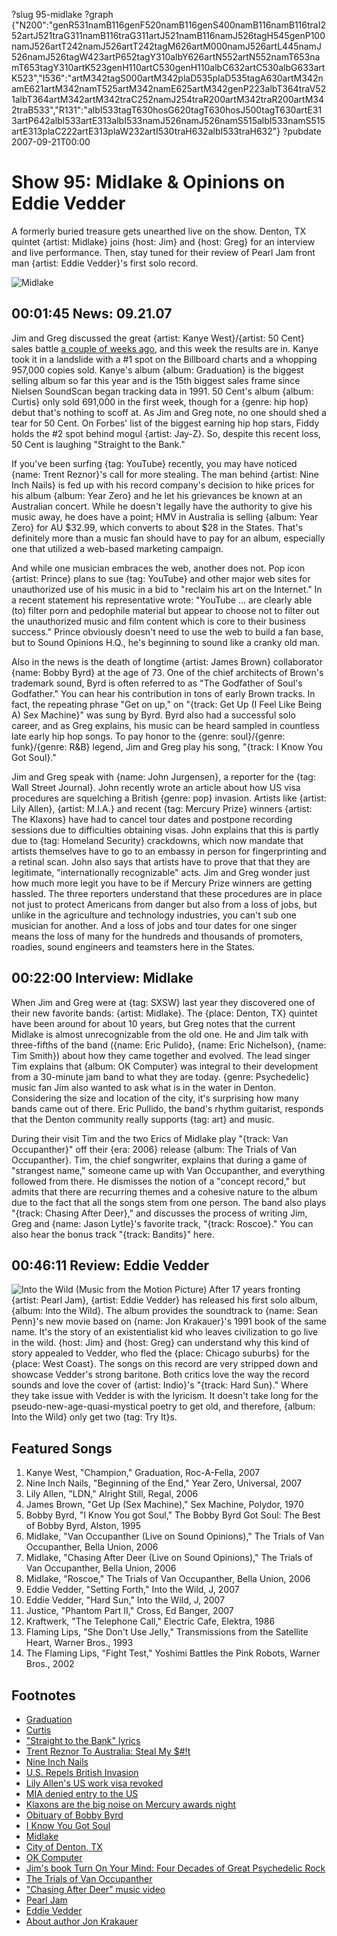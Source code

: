 ?slug 95-midlake
?graph {"N200":"genR531namB116genF520namB116genS400namB116namB116traI252artJ521traG311namB116traG311artJ521namB116namJ526tagH545genP100namJ526artT242namJ526artT242tagM626artM000namJ526artL445namJ526namJ526tagW423artP652tagY310albY626artN552artN552namT653namT653tagY310artK523genH110artC530genH110albC632artC530albG633artK523","I536":"artM342tagS000artM342plaD535plaD535tagA630artM342namE621artM342namT525artM342namE625artM342genP223albT364traV521albT364artM342artM342traC252namJ254traR200artM342traR200artM342traB533","R131":"albI533tagT630hosG620tagT630hosJ500tagT630artE313artP642albI533artE313albI533namJ526namJ526namS515albI533namS515artE313plaC222artE313plaW232artI530traH632albI533traH632"}
?pubdate 2007-09-21T00:00

# Show 95: Midlake & Opinions on Eddie Vedder
A formerly buried treasure gets unearthed live on the show. Denton, TX quintet {artist: Midlake} joins {host: Jim} and {host: Greg} for an interview and live performance. Then, stay tuned for their review of Pearl Jam front man {artist: Eddie Vedder}'s first solo record.

![Midlake](http://static.soundopinions.org/images/2007/midlake.jpg)

## 00:01:45 News: 09.21.07
Jim and Greg discussed the great {artist: Kanye West}/{artist: 50 Cent} sales battle [a couple of weeks ago](/show/93/), and this week the results are in. Kanye took it in a landslide with a #1 spot on the Billboard charts and a whopping 957,000 copies sold. Kanye's album {album: Graduation} is the biggest selling album so far this year and is the 15th biggest sales frame since Nielsen SoundScan began tracking data in 1991. 50 Cent's album {album: Curtis} only sold 691,000 in the first week, though for a {genre: hip hop} debut that's nothing to scoff at. As Jim and Greg note, no one should shed a tear for 50 Cent. On Forbes' list of the biggest earning hip hop stars, Fiddy holds the #2 spot behind mogul {artist: Jay-Z}. So, despite this recent loss, 50 Cent is laughing "Straight to the Bank."

If you've been surfing {tag: YouTube} recently, you may have noticed {name: Trent Reznor}'s call for more stealing. The man behind {artist: Nine Inch Nails} is fed up with his record company's decision to hike prices for his album {album: Year Zero} and he let his grievances be known at an Australian concert. While he doesn't legally have the authority to give his music away, he does have a point; HMV in Australia is selling {album: Year Zero} for AU $32.99, which converts to about $28 in the States. That's definitely more than a music fan should have to pay for an album, especially one that utilized a web-based marketing campaign.

And while one musician embraces the web, another does not. Pop icon {artist: Prince} plans to sue {tag: YouTube} and other major web sites for unauthorized use of his music in a bid to "reclaim his art on the Internet." In a recent statement his representative wrote: "YouTube ... are clearly able (to) filter porn and pedophile material but appear to choose not to filter out the unauthorized music and film content which is core to their business success." Prince obviously doesn't need to use the web to build a fan base, but to Sound Opinions H.Q., he's beginning to sound like a cranky old man.

Also in the news is the death of longtime {artist: James Brown} collaborator {name: Bobby Byrd} at the age of 73. One of the chief architects of Brown's trademark sound, Byrd is often referred to as "The Godfather of Soul's Godfather." You can hear his contribution in tons of early Brown tracks. In fact, the repeating phrase "Get on up," on "{track: Get Up (I Feel Like Being A) Sex Machine}" was sung by Byrd. Byrd also had a successful solo career, and as Greg explains, his music can be heard sampled in countless late early hip hop songs. To pay honor to the {genre: soul}/{genre: funk}/{genre: R&B} legend, Jim and Greg play his song, "{track: I Know You Got Soul}."

Jim and Greg speak with {name: John Jurgensen}, a reporter for the {tag: Wall Street Journal}. John recently wrote an article about how US visa procedures are squelching a British {genre: pop} invasion. Artists like {artist: Lily Allen}, {artist: M.I.A.} and recent {tag: Mercury Prize} winners {artist: The Klaxons} have had to cancel tour dates and postpone recording sessions due to difficulties obtaining visas. John explains that this is partly due to {tag: Homeland Security} crackdowns, which now mandate that artists themselves have to go to an embassy in person for fingerprinting and a retinal scan. John also says that artists have to prove that that they are legitimate, "internationally recognizable" acts. Jim and Greg wonder just how much more legit you have to be if Mercury Prize winners are getting hassled. The three reporters understand that these procedures are in place not just to protect Americans from danger but also from a loss of jobs, but unlike in the agriculture and technology industries, you can't sub one musician for another. And a loss of jobs and tour dates for one singer means the loss of many for the hundreds and thousands of promoters, roadies, sound engineers and teamsters here in the States.

## 00:22:00 Interview: Midlake
When Jim and Greg were at {tag: SXSW} last year they discovered one of their new favorite bands: {artist: Midlake}. The {place: Denton, TX} quintet have been around for about 10 years, but Greg notes that the current Midlake is almost unrecognizable from the old one. He and Jim talk with three-fifths of the band ({name: Eric Pulido}, {name: Eric Nichelson}, {name: Tim Smith}) about how they came together and evolved. The lead singer Tim explains that {album: OK Computer} was integral to their development from a 30-minute jam band to what they are today. {genre: Psychedelic} music fan Jim also wanted to ask what is in the water in Denton. Considering the size and location of the city, it's surprising how many bands came out of there. Eric Pullido, the band's rhythm guitarist, responds that the Denton community really supports {tag: art} and music.

During their visit Tim and the two Erics of Midlake play "{track: Van Occupanther}" off their {era: 2006} release {album: The Trials of Van Occupanther}. Tim, the chief songwriter, explains that during a game of  "strangest name," someone came up with Van Occupanther, and everything followed from there. He dismisses the notion of a "concept record," but admits that there are recurring themes and a cohesive nature to the album due to the fact that all the songs stem from one person. The band also plays "{track: Chasing After Deer}," and discusses the process of writing Jim, Greg and {name: Jason Lytle}'s favorite track, "{track: Roscoe}." You can also hear the bonus track "{track: Bandits}" here.

## 00:46:11 Review: Eddie Vedder
![Into the Wild (Music from the Motion Picture)](https://upload.wikimedia.org/wikipedia/en/c/c0/Into_the_Wild_album_cover.jpg "267320/564981645")
After 17 years fronting {artist: Pearl Jam}, {artist: Eddie Vedder} has released his first solo album, {album: Into the Wild}. The album provides the soundtrack to {name: Sean Penn}'s new movie based on {name: Jon Krakauer}'s 1991 book of the same name. It's the story of an existentialist kid who leaves civilization to go live in the wild. {host: Jim} and {host: Greg} can understand why this kind of story appealed to Vedder, who fled the {place: Chicago suburbs} for the {place: West Coast}. The songs on this record are very stripped down and showcase Vedder's strong baritone. Both critics love the way the record sounds and love the cover of {artist: Indio}'s "{track: Hard Sun}." Where they take issue with Vedder is with the lyricism. It doesn't take long for the pseudo-new-age-quasi-mystical poetry to get old, and therefore, {album: Into the Wild} only get two {tag: Try It}s.

## Featured Songs
1. Kanye West, "Champion," Graduation, Roc-A-Fella, 2007
2. Nine Inch Nails, "Beginning of the End," Year Zero, Universal, 2007
3. Lily Allen, "LDN," Alright Still, Regal, 2006
4. James Brown, "Get Up (Sex Machine)," Sex Machine, Polydor, 1970
5. Bobby Byrd, "I Know You got Soul," The Bobby Byrd Got Soul: The Best of Bobby Byrd, Alston, 1995
6. Midlake, "Van Occupanther (Live on Sound Opinions)," The Trials of Van Occupanther, Bella Union, 2006 
7. Midlake, "Chasing After Deer (Live on Sound Opinions)," The Trials of Van Occupanther, Bella Union, 2006 
8. Midlake, "Roscoe," The Trials of Van Occupanther, Bella Union, 2006
9. Eddie Vedder, "Setting Forth," Into the Wild, J,  2007
10. Eddie Vedder, "Hard Sun," Into the Wild, J, 2007
11. Justice, "Phantom Part II," Cross, Ed Banger, 2007
12. Kraftwerk, "The Telephone Call," Electric Cafe, Elektra, 1986
13. Flaming Lips, "She Don't Use Jelly," Transmissions from the Satellite Heart, Warner Bros., 1993
14. The Flaming Lips, "Fight Test," Yoshimi Battles the Pink Robots, Warner Bros., 2002

## Footnotes
- [Graduation](http://www.metacritic.com/music/artists/westkanye/graduation?q=graduation)
- [Curtis](http://www.metacritic.com/music/artists/50cent/curtis?q=curtis)
- ["Straight to the Bank" lyrics](http://www.anysonglyrics.com/lyrics/number/50cent/Straight-To-Bank-Lyrics.htm)
- [Trent Reznor To Australia: Steal My $#!t](http://www.stereogum.com/6464/trent_reznor_to_australia_steal_my_shit/video/)
- [Nine Inch Nails](http://www.nin.com/)
- [U.S. Repels British Invasion](http://online.wsj.com/public/article/SB118980966247828081.html)
- [Lily Allen's US work visa revoked](http://news.bbc.co.uk/2/hi/entertainment/6934653.stm)
- [MIA denied entry to the US](http://www.nme.com/news/mia/23110)
- [Klaxons are the big noise on Mercury awards night](http://music.guardian.co.uk/news/story/0,,2162691,00.html)
- [Obituary of Bobby Byrd](http://www.washingtonpost.com/wp-dyn/content/article/2007/09/14/AR2007091402400.html)
- [I Know You Got Soul](http://www.allmusic.com/cg/amg.dll?p=amg&sql=33:kcftxxu0ld6e)
- [Midlake](http://www.midlake.net/)
- [City of Denton, TX](http://www.cityofdenton.com/pages/index.cfm)
- [OK Computer](http://www.allmusic.com/cg/amg.dll?p=amg&sql=10:hbfqxquhld6e)
- [Jim's book Turn On Your Mind: Four Decades of Great Psychedelic Rock](http://books.google.com/books?id=U7cQmRsLgN8C&dq=turn+on+your+mind&printsec=frontcover&source=web&ots=XgQ3Dpnk4V&sig=bNjqdT2lTl2AOTvUrG9-w4-3tw0)
- [The Trials of Van Occupanther](http://www.metacritic.com/music/artists/midlake/trialsofvanoccupanther?q=midlake)
- ["Chasing After Deer" music video](http://www.youtube.com/watch?v=2S7wWr5lZd4&mode=related&search=)
- [Pearl Jam](http://www.pearljam.com/)
- [Eddie Vedder](http://www.allmusic.com/cg/amg.dll?p=amg&sql=11:0zfqxqegld0e)
- [About author Jon Krakauer](http://www.randomhouse.com/features/krakauer/author.html)
